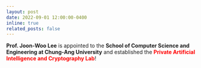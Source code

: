 ```yaml
---
layout: post
date: 2022-09-01 12:00:00-0400
inline: true
related_posts: false
---
```


**Prof. Joon-Woo Lee** is appointed to the **School of Computer Science and Engineering at Chung-Ang University** and established the **<span style="color: red;">Private Artificial Intelligence and Cryptography Lab</span>**!
